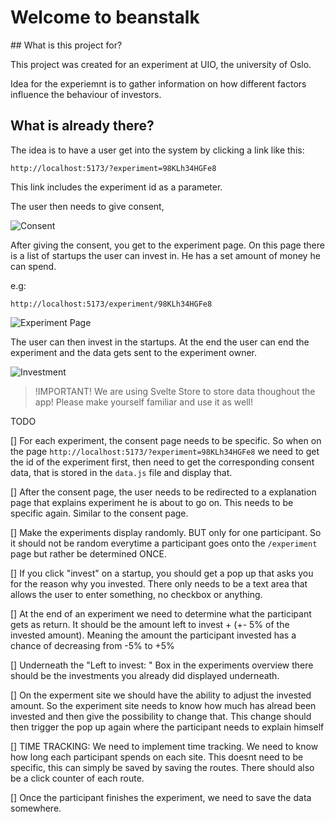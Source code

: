 # Welcome to beanstalk

## What is this project for?

This project was created for an experiment at UIO, the university of Oslo.

Idea for the experiemnt is to gather information on how different factors influence the behaviour of investors.

## What is already there?

The idea is to have a user get into the system by clicking a link like this:

`http://localhost:5173/?experiment=98KLh34HGFe8`

This link includes the experiment id as a parameter.

The user then needs to give consent,

![Consent](https://cdn.discordapp.com/attachments/803349639351894067/1198894462286430260/Bildschirmfoto_2024-01-22_um_08.38.21.png)

After giving the consent, you get to the experiment page. On this page there is a list of startups the user can invest in. He has a set amount of money he can spend.

e.g:

`http://localhost:5173/experiment/98KLh34HGFe8`

![Experiment Page](https://cdn.discordapp.com/attachments/803349639351894067/1198907362065534976/Bildschirmfoto_2024-01-22_um_09.29.43.png)

The user can then invest in the startups. At the end the user can end the experiment and the data gets sent to the experiment owner.

![Investment](https://cdn.discordapp.com/attachments/803349639351894067/1198907946764083210/Bildschirmfoto_2024-01-22_um_09.32.03.png)



> !IMPORTANT! We are using Svelte Store to store data thoughout the app! Please make yourself familiar and use it as well!

TODO

[] For each experiment, the consent page needs to be specific. So when on the page `http://localhost:5173/?experiment=98KLh34HGFe8` we need to get the id of the experiment first, then need to get the corresponding consent data, that is stored in the `data.js` file and display that.

[] After the consent page, the user needs to be redirected to a explanation page that explains experiment he is about to go on. This needs to be specific again. Similar to the consent page.

[] Make the experiments display randomly. BUT only for one participant. So it should not be random everytime a participant goes onto the `/experiment` page but rather be determined ONCE.

[] If you click "invest" on a startup, you should get a pop up that asks you for the reason why you invested. There only needs to be a text area that allows the user to enter something, no checkbox or anything.

[] At the end of an experiment we need to determine what the participant gets as return. It should be the amount left to invest + (+- 5% of the invested amount). Meaning the amount the participant invested has a chance of decreasing from -5% to +5%

[] Underneath the "Left to invest: " Box in the experiments overview there should be the investments you already did displayed underneath.

[] On the experment site we should have the ability to adjust the invested amount. So the experiment site needs to know how much has alread been invested and then give the possibility to change that. This change should then trigger the pop up again where the participant needs to explain himself

[] TIME TRACKING: We need to implement time tracking. We need to know how long each participant spends on each site. This doesnt need to be specific, this can simply be saved by saving the routes. There should also be a click counter of each route.

[] Once the participant finishes the experiment, we need to save the data somewhere.


